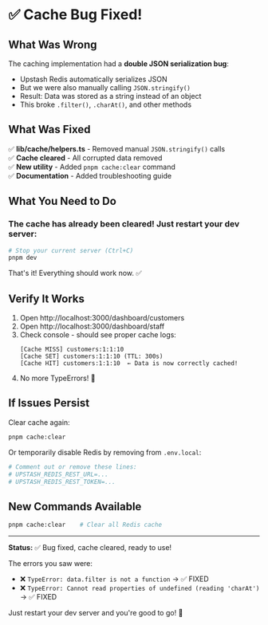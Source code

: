 # ✅ Cache Bug Fixed!

## What Was Wrong

The caching implementation had a **double JSON serialization bug**:

- Upstash Redis automatically serializes JSON
- But we were also manually calling `JSON.stringify()`
- Result: Data was stored as a string instead of an object
- This broke `.filter()`, `.charAt()`, and other methods

## What Was Fixed

✅ **lib/cache/helpers.ts** - Removed manual `JSON.stringify()` calls  
✅ **Cache cleared** - All corrupted data removed  
✅ **New utility** - Added `pnpm cache:clear` command  
✅ **Documentation** - Added troubleshooting guide

## What You Need to Do

### The cache has already been cleared! Just restart your dev server:

```bash
# Stop your current server (Ctrl+C)
pnpm dev
```

That's it! Everything should work now. ✅

## Verify It Works

1. Open http://localhost:3000/dashboard/customers
2. Open http://localhost:3000/dashboard/staff
3. Check console - should see proper cache logs:
   ```
   [Cache MISS] customers:1:1:10
   [Cache SET] customers:1:1:10 (TTL: 300s)
   [Cache HIT] customers:1:1:10  ← Data is now correctly cached!
   ```
4. No more TypeErrors! 🎉

## If Issues Persist

Clear cache again:

```bash
pnpm cache:clear
```

Or temporarily disable Redis by removing from `.env.local`:

```bash
# Comment out or remove these lines:
# UPSTASH_REDIS_REST_URL=...
# UPSTASH_REDIS_REST_TOKEN=...
```

## New Commands Available

```bash
pnpm cache:clear    # Clear all Redis cache
```

---

**Status:** ✅ Bug fixed, cache cleared, ready to use!

The errors you saw were:

- ❌ `TypeError: data.filter is not a function` → ✅ FIXED
- ❌ `TypeError: Cannot read properties of undefined (reading 'charAt')` → ✅ FIXED

Just restart your dev server and you're good to go! 🚀
